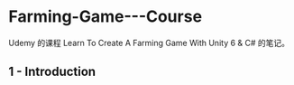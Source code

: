 # Farming-Game---Course
Udemy 的课程 Learn To Create A Farming Game With Unity 6 &amp; C# 的笔记。

## 1 - Introduction

